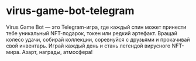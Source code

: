 # virus-game-bot-telegram
Virus Game Bot — это Telegram-игра, где каждый спин может принести тебе уникальный NFT-подарок, токен или редкий артефакт. Вращай колесо удачи, собирай коллекции, соревнуйся с друзьями и прокачивай свой инвентарь. Играй каждый день и стань легендой вирусного NFT-мира. Азарт, награды, атмосфера!
